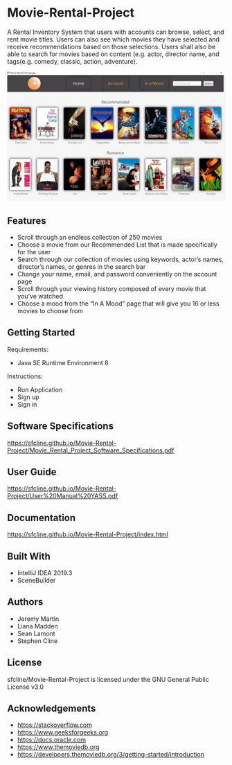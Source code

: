 # Movie-Rental-Project
  A Rental Inventory System that users with accounts can browse, select, and rent movie titles. Users can also see which movies they have selected and receive recommendations based on those selections. Users shall also be able to search for movies based on content (e.g. actor, director name, and tags(e.g. comedy, classic, action, adventure).
  
![Program](https://github.com/sfcline/Movie-Rental-Project/blob/master/image.png?raw=true)
  
## Features
* Scroll through an endless collection of 250 movies
* Choose a movie from our Recommended List that is made specifically for
the user
* Search through our collection of movies using keywords, actor’s names,
director’s names, or genres in the search bar
* Change your name, email, and password conveniently on the account
page
* Scroll through your viewing history composed of every movie that you’ve
watched
* Choose a mood from the “In A Mood” page that will give you 16 or less
movies to choose from

## Getting Started
Requirements:
* Java SE Runtime Environment 8 

Instructions:
* Run Application
* Sign up
* Sign in

## Software Specifications
https://sfcline.github.io/Movie-Rental-Project/Movie_Rental_Project_Software_Specifications.pdf

## User Guide
https://sfcline.github.io/Movie-Rental-Project/User%20Manual%20YASS.pdf

## Documentation
https://sfcline.github.io/Movie-Rental-Project/index.html

## Built With
* IntelliJ IDEA 2019.3
* SceneBuilder


## Authors
* Jeremy Martin
* Liana Madden
* Sean Lamont
* Stephen Cline

## License
sfcline/Movie-Rental-Project is licensed under the GNU General Public License v3.0

## Acknowledgements
* https://stackoverflow.com
* https://www.geeksforgeeks.org
* https://docs.oracle.com
* https://www.themoviedb.org
* https://developers.themoviedb.org/3/getting-started/introduction
